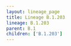 ```yaml
---
layout: lineage_page
title: Lineage B.1.203
lineage: B.1.203
parent: B.1
children: ['B.1.203']
---
```

